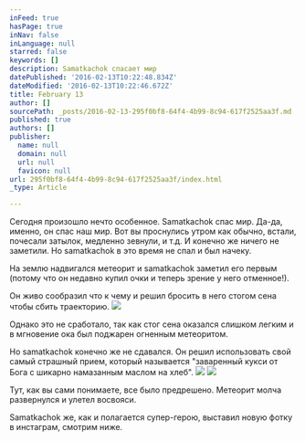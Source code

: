 ```yaml
---
inFeed: true
hasPage: true
inNav: false
inLanguage: null
starred: false
keywords: []
description: Samatkachok спасает мир
datePublished: '2016-02-13T10:22:48.834Z'
dateModified: '2016-02-13T10:22:46.672Z'
title: February 13
author: []
sourcePath: _posts/2016-02-13-295f0bf8-64f4-4b99-8c94-617f2525aa3f.md
published: true
authors: []
publisher:
  name: null
  domain: null
  url: null
  favicon: null
url: 295f0bf8-64f4-4b99-8c94-617f2525aa3f/index.html
_type: Article

---
```

Сегодня произошло нечто особенное. Samatkachok спас мир. Да-да, именно, он спас наш мир. Вот вы проснулись утром как обычно, встали, почесали затылок, медленно зевнули, и т.д. И конечно же ничего не заметили. Но samatkachok в это время не спал и был начеку. 

На землю надвигался метеорит и samatkachok заметил его первым (потому что он недавно купил очки и теперь зрение у него отменное!). 

Он живо сообразил что к чему и решил бросить в него стогом сена чтобы сбить траекторию.
![](https://the-grid-user-content.s3-us-west-2.amazonaws.com/89cdf9b6-95b3-4059-bc11-a2fcfad0b86e.jpg)

Однако это не сработало, так как стог сена оказался слишком легким и в мгновение ока был поджарен огненным метеоритом. 

Но samatkachok конечно же не сдавался. Он решил использовать свой самый страшный прием, который называется "заваренный кукси от Бога с шикарно намазанным маслом на хлеб". ![](https://the-grid-user-content.s3-us-west-2.amazonaws.com/0e989f3e-42dd-4129-8c39-20749f988d04.jpg)
![](https://the-grid-user-content.s3-us-west-2.amazonaws.com/28c0f9ec-fa26-4f0d-8274-844e0ae473a1.jpg)

Тут, как вы сами понимаете, все было предрешено. Метеорит молча развернулся и улетел восвояси. 

Samatkachok же, как и полагается супер-герою, выставил новую фотку в инстаграм, смотрим ниже.